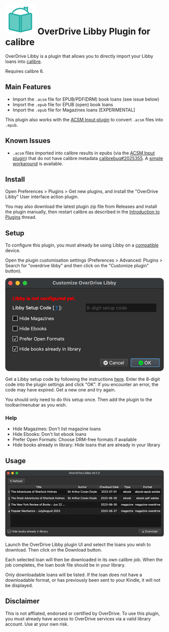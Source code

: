 # ![main](calibre-plugin/images/plugin.svg) OverDrive Libby Plugin for calibre

OverDrive Libby is a plugin that allows you to directly import your Libby loans into [calibre](https://calibre-ebook.com/).

Requires calibre 6.

## Main Features

- Import the `.acsm` file for EPUB/PDF(DRM) book loans (see issue below)
- Import the `.epub` file for EPUB (open) book loans
- Import the `.epub` file for Magazines loans \[EXPERIMENTAL\]

This plugin also works with the [ACSM Input plugin](https://github.com/Leseratte10/acsm-calibre-plugin/) to convert `.acsm` files into `.epub`.

## Known Issues

- `.acsm` files imported into calibre results in epubs (via the [ACSM Input plugin](https://github.com/Leseratte10/acsm-calibre-plugin/issues/56)) that do not have calibre metadata [calibrebug#2025355](https://bugs.launchpad.net/calibre/+bug/2025355). A [simple workaround](https://github.com/ping/libby-calibre-plugin/issues/1) is available.

## Install

Open Preferences > Plugins > Get new plugins, and install the "OverDrive Libby" User interface action plugin.

You may also download the latest plugin zip file from Releases and install the plugin manually, then restart calibre as described in the [Introduction to Plugins](https://www.mobileread.com/forums/showthread.php?t=118680) thread. 

## Setup

To configure this plugin, you must already be using Libby on a [compatible](https://help.libbyapp.com/en-us/6105.htm) device.

Open the plugin customisation settings (Preferences > Advanced: Plugins > Search for "overdrive libby" and then click on the "Customize plugin" button).

![settings](images/settings.png)

Get a Libby setup code by following the instructions [here](https://help.libbyapp.com/en-us/6070.htm). Enter the 8-digit code into the plugin settings and click "OK". If you encounter an error, the code may have expired. Get a new one and try again.

You should only need to do this setup once. Then add the plugin to the toolbar/menubar as you wish.

### Help

- Hide Magazines: Don't list magazine loans
- Hide Ebooks: Don't list ebook loans
- Prefer Open Formats: Choose DRM-free formats if available
- Hide books already in library: Hide loans that are already in your library

## Usage

![main](images/main.png)

Launch the OverDrive Libby plugin UI and select the loans you wish to download. Then click on the Download button.

Each selected loan will then be downloaded in its own calibre job. When the job completes, the loan book file should be in your library.

Only downloadable loans will be listed. If the loan does not have a downloadable format, or has previously been sent to your Kindle, it will not be displayed.

## Disclaimer

This is not affliated, endorsed or certified by OverDrive. To use this plugin, you must already have access to OverDrive services via a valid library account. Use at your own risk.
